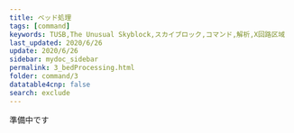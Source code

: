 ```yaml
---
title: ベッド処理
tags: [command]
keywords: TUSB,The Unusual Skyblock,スカイブロック,コマンド,解析,X回路区域
last_updated: 2020/6/26
update: 2020/6/26
sidebar: mydoc_sidebar
permalink: 3_bedProcessing.html
folder: command/3
datatable4cnp: false
search: exclude
---
```


準備中です
